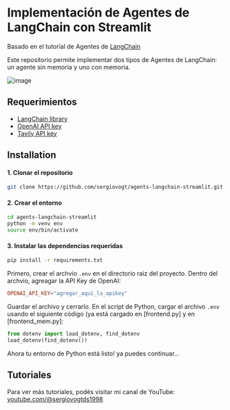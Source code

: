 # Implementación de Agentes de LangChain con Streamlit
Basado en el tutorial de Agentes de [LangChain](https://python.langchain.com/docs/modules/agents/quick_start)

Este repositorio permite implementar dos tipos de Agentes de LangChain: un agente sin memoria y uno con memoria.

![image](https://github.com/sergiovogt/agents-langchain-streamlit/assets/159809335/42209b13-2a27-4443-9e9e-00d898cca1a3)

## Requerimientos
- [LangChain library](https://python.langchain.com/en/latest/index.html)
- [OpenAI API key](https://platform.openai.com/)
- [Tavily API key](https://tavily.com/#api)

## Installation

#### 1. Clonar el repositorio

```bash
git clone https://github.com/sergiovogt/agents-langchain-streamlit.git
```

#### 2. Crear el entorno

``` bash
cd agents-langchain-streamlit
python -m venv env
source env/bin/activate
```

#### 3. Instalar las dependencias requeridas
``` bash
pip install -r requirements.txt
```

Primero, crear el archvio `.env` en el directorio raiz del proyecto. Dentro del archvio, agreagar la API Key de OpenAI:

```makefile
OPENAI_API_KEY="agregar_aquí_la_apikey"
```

Guardar el archivo y cerrarlo. En el script de Python, cargar el archivo `.env` usando el siguiente código (ya está cargado en [frontend.py] y en [frontend_mem.py]:
```python
from dotenv import load_dotenv, find_dotenv
load_dotenv(find_dotenv())
```

Ahora tu entorno de Python está listo! ya puedes continuar...

## Tutoriales
Para ver más tutoriales, podés visitar mi canal de YouTube:  [youtube.com/@sergiovogtds1998](https://youtube.com/@sergiovogtds1998)
